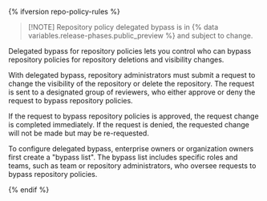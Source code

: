 {% ifversion repo-policy-rules %}

> [!NOTE] Repository policy delegated bypass is in {% data variables.release-phases.public_preview %} and subject to change.

Delegated bypass for repository policies lets you control who can bypass repository policies for repository deletions and visibility changes.

With delegated bypass, repository administrators must submit a request to change the visibility of the repository or delete the repository. The request is sent to a designated group of reviewers, who either approve or deny the request to bypass repository policies.

If the request to bypass repository policies is approved, the request change is completed immediately. If the request is denied, the requested change will not be made but may be re-requested.

To configure delegated bypass, enterprise owners or organization owners first create a "bypass list". The bypass list includes specific roles and teams, such as team or repository administrators, who oversee requests to bypass repository policies.

{% endif %}
